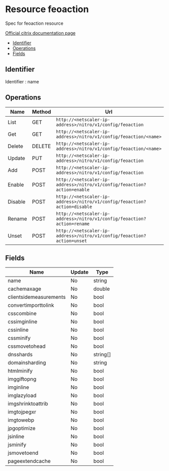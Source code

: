 # Resource feoaction

Spec for feoaction resource

[Official citrix documentation page](https://developer-docs.citrix.com/projects/netscaler-nitro-api/en/12.0/configuration/front-end-optimization/feoaction/feoaction/)

- [Identifier](#identifier)
- [Operations](#operations)
- [Fields](#fields)

## Identifier

Identifier : name

## Operations

| Name | Method | Url |
|----|----|----|
| List | GET | `http://<netscaler-ip-address>/nitro/v1/config/feoaction` |
| Get | GET | `http://<netscaler-ip-address>/nitro/v1/config/feoaction/<name>` |
| Delete | DELETE | `http://<netscaler-ip-address>/nitro/v1/config/feoaction/<name>` |
| Update | PUT | `http://<netscaler-ip-address>/nitro/v1/config/feoaction` |
| Add | POST | `http://<netscaler-ip-address>/nitro/v1/config/feoaction` |
| Enable | POST | `http://<netscaler-ip-address>/nitro/v1/config/feoaction?action=enable` |
| Disable | POST | `http://<netscaler-ip-address>/nitro/v1/config/feoaction?action=disable` |
| Rename | POST | `http://<netscaler-ip-address>/nitro/v1/config/feoaction?action=rename` |
| Unset | POST | `http://<netscaler-ip-address>/nitro/v1/config/feoaction?action=unset` |

## Fields

| Name | Update | Type |
|----|----|----|
| name | No | string |
| cachemaxage | No | double |
| clientsidemeasurements | No | bool |
| convertimporttolink | No | bool |
| csscombine | No | bool |
| cssimginline | No | bool |
| cssinline | No | bool |
| cssminify | No | bool |
| cssmovetohead | No | bool |
| dnsshards | No | string[] |
| domainsharding | No | string |
| htmlminify | No | bool |
| imggiftopng | No | bool |
| imginline | No | bool |
| imglazyload | No | bool |
| imgshrinktoattrib | No | bool |
| imgtojpegxr | No | bool |
| imgtowebp | No | bool |
| jpgoptimize | No | bool |
| jsinline | No | bool |
| jsminify | No | bool |
| jsmovetoend | No | bool |
| pageextendcache | No | bool |

